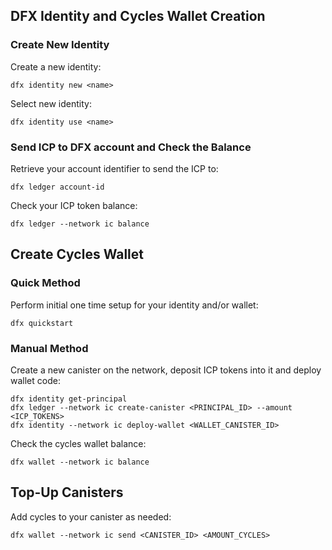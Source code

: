
## DFX Identity and Cycles Wallet Creation

### Create New Identity

Create a new identity:

```shell
dfx identity new <name>
```

Select new identity:

```shell
dfx identity use <name>
```

### Send ICP to DFX account and Check the Balance

Retrieve your account identifier to send the ICP to:

```shell
dfx ledger account-id
```

Check your ICP token balance:

```shell
dfx ledger --network ic balance
```

## Create Cycles Wallet

### Quick Method
Perform initial one time setup for your identity and/or wallet: 
```shell
dfx quickstart
```
### Manual Method

Create a new canister on the network, deposit ICP tokens into it and deploy wallet code:
```shell
dfx identity get-principal
dfx ledger --network ic create-canister <PRINCIPAL_ID> --amount <ICP_TOKENS>
dfx identity --network ic deploy-wallet <WALLET_CANISTER_ID>
```
Check the cycles wallet balance:
```shell
dfx wallet --network ic balance
```

## Top-Up Canisters

Add cycles to your canister as needed:

```shell
dfx wallet --network ic send <CANISTER_ID> <AMOUNT_CYCLES>
```
